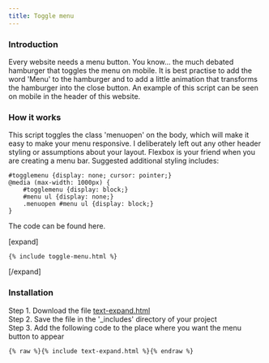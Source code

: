 ```yaml
---
title: Toggle menu
---
```


### Introduction

Every website needs a menu button. You know... the much debated hamburger that toggles the menu on mobile. It is best practise to add the word 'Menu' to the hamburger and to add a little animation that transforms the hamburger into the close button. An example of this script can be seen on mobile in the header of this website.

### How it works

This script toggles the class 'menuopen' on the body, which will make it easy to make your menu responsive. I deliberately left out any other header styling or assumptions about your layout. Flexbox is your friend when you are creating a menu bar. Suggested additional styling includes:

```
#togglemenu {display: none; cursor: pointer;}
@media (max-width: 1000px) {
    #togglemenu {display: block;}
    #menu ul {display: none;}
    .menuopen #menu ul {display: block;}
}
```
The code can be found here.

[expand]

```
{% include toggle-menu.html %}
```

[/expand]

### Installation

Step 1. Download the file [text-expand.html](https://raw.githubusercontent.com/jhvanderschee/jekyllcodex/gh-pages/_includes/toggle-menu.html)
<br />Step 2. Save the file in the '_includes' directory of your project
<br />Step 3. Add the following code to the place where you want the menu button to appear

```
{% raw %}{% include text-expand.html %}{% endraw %}
```